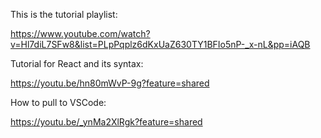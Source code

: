 This is the tutorial playlist:

https://www.youtube.com/watch?v=Hl7diL7SFw8&list=PLpPqplz6dKxUaZ630TY1BFIo5nP-_x-nL&pp=iAQB

Tutorial for React and its syntax:

https://youtu.be/hn80mWvP-9g?feature=shared

How to pull to VSCode:

https://youtu.be/_ynMa2XlRgk?feature=shared
